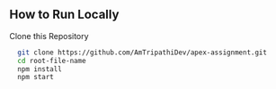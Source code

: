 
## How to Run Locally

Clone this Repository

```bash
  git clone https://github.com/AmTripathiDev/apex-assignment.git
  cd root-file-name
  npm install
  npm start
```
